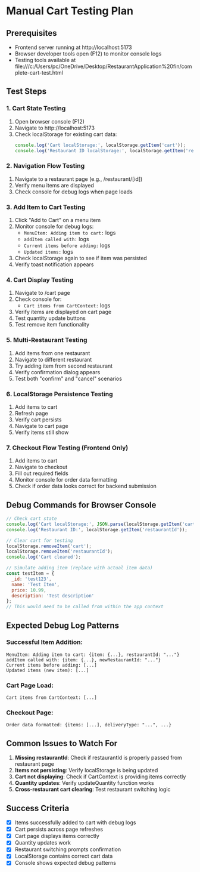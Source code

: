 # Manual Cart Testing Plan

## Prerequisites
- Frontend server running at http://localhost:5173
- Browser developer tools open (F12) to monitor console logs
- Testing tools available at file:///c:/Users/pc/OneDrive/Desktop/RestaurantApplication%20fin/complete-cart-test.html

## Test Steps

### 1. Cart State Testing
1. Open browser console (F12)
2. Navigate to http://localhost:5173
3. Check localStorage for existing cart data:
   ```javascript
   console.log('Cart localStorage:', localStorage.getItem('cart'));
   console.log('Restaurant ID localStorage:', localStorage.getItem('restaurantId'));
   ```

### 2. Navigation Flow Testing
1. Navigate to a restaurant page (e.g., /restaurant/[id])
2. Verify menu items are displayed
3. Check console for debug logs when page loads

### 3. Add Item to Cart Testing
1. Click "Add to Cart" on a menu item
2. Monitor console for debug logs:
   - `MenuItem: Adding item to cart:` logs
   - `addItem called with:` logs
   - `Current items before adding:` logs
   - `Updated items:` logs
3. Check localStorage again to see if item was persisted
4. Verify toast notification appears

### 4. Cart Display Testing
1. Navigate to /cart page
2. Check console for:
   - `Cart items from CartContext:` logs
3. Verify items are displayed on cart page
4. Test quantity update buttons
5. Test remove item functionality

### 5. Multi-Restaurant Testing
1. Add items from one restaurant
2. Navigate to different restaurant
3. Try adding item from second restaurant
4. Verify confirmation dialog appears
5. Test both "confirm" and "cancel" scenarios

### 6. LocalStorage Persistence Testing
1. Add items to cart
2. Refresh page
3. Verify cart persists
4. Navigate to cart page
5. Verify items still show

### 7. Checkout Flow Testing (Frontend Only)
1. Add items to cart
2. Navigate to checkout
3. Fill out required fields
4. Monitor console for order data formatting
5. Check if order data looks correct for backend submission

## Debug Commands for Browser Console

```javascript
// Check cart state
console.log('Cart localStorage:', JSON.parse(localStorage.getItem('cart') || '[]'));
console.log('Restaurant ID:', localStorage.getItem('restaurantId'));

// Clear cart for testing
localStorage.removeItem('cart');
localStorage.removeItem('restaurantId');
console.log('Cart cleared');

// Simulate adding item (replace with actual item data)
const testItem = {
  _id: 'test123',
  name: 'Test Item',
  price: 10.99,
  description: 'Test description'
};
// This would need to be called from within the app context
```

## Expected Debug Log Patterns

### Successful Item Addition:
```
MenuItem: Adding item to cart: {item: {...}, restaurantId: "..."}
addItem called with: {item: {...}, newRestaurantId: "..."}
Current items before adding: [...]
Updated items (new item): [...]
```

### Cart Page Load:
```
Cart items from CartContext: [...]
```

### Checkout Page:
```
Order data formatted: {items: [...], deliveryType: "...", ...}
```

## Common Issues to Watch For
1. **Missing restaurantId**: Check if restaurantId is properly passed from restaurant page
2. **Items not persisting**: Verify localStorage is being updated
3. **Cart not displaying**: Check if CartContext is providing items correctly
4. **Quantity updates**: Verify updateQuantity function works
5. **Cross-restaurant cart clearing**: Test restaurant switching logic

## Success Criteria
- [x] Items successfully added to cart with debug logs
- [x] Cart persists across page refreshes
- [x] Cart page displays items correctly
- [x] Quantity updates work
- [x] Restaurant switching prompts confirmation
- [x] LocalStorage contains correct cart data
- [x] Console shows expected debug patterns
